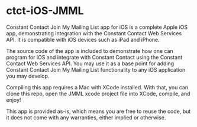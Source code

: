 ctct-iOS-JMML
=============

Constant Contact Join My Mailing List app for iOS is a complete Apple iOS app, demonstrating integration with the Constant Contact Web Services API. It is compatible with iOS devices such as iPad and iPhone.

The source code of the app is included to demonstrate how one can program for iOS and integrate with Constant Contact using the Constant Contact Web Services API. You may use it as a base point for adding Constant Contact Join My Mailing List functionality to any iOS application you may develop. 

Compiling this app requires a Mac with XCode installed. With that, you can clone this repo, open the JMML xcode project file into XCode, compile, and enjoy!

This app is provided as-is, which means you are free to reuse the code, but it does not come with any warranties, either implied or otherwise.